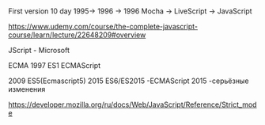 #  

First version 10 day
1995-> 1996 -> 1996
Mocha -> LiveScript -> JavaScript

https://www.udemy.com/course/the-complete-javascript-course/learn/lecture/22648209#overview

JScript - Microsoft

ECMA 1997 ES1
ECMAScript

2009 ES5(Ecmascript5)
2015 ES6/ES2015 -ECMAScript 2015 -серьёзные изменения


https://developer.mozilla.org/ru/docs/Web/JavaScript/Reference/Strict_mode
